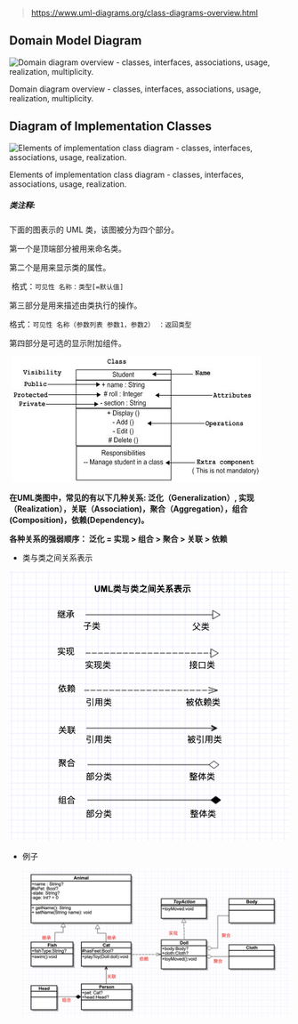 

> https://www.uml-diagrams.org/class-diagrams-overview.html



## Domain Model Diagram

![Domain diagram overview - classes, interfaces, associations, usage, realization, multiplicity.](https://www.uml-diagrams.org/class-diagrams/class-diagram-domain-overview.png)

Domain diagram overview - classes, interfaces, associations, usage, realization, multiplicity.

## Diagram of Implementation Classes

  ![Elements of implementation class diagram  - classes, interfaces, associations, usage, realization.](https://www.uml-diagrams.org/class-diagrams/class-diagram-implementation-elements.png)   

Elements of implementation class diagram - classes, interfaces, associations, usage, realization.



##### 类注释:

下面的图表示的 UML 类，该图被分为四个部分。

第一个是顶端部分被用来命名类。

第二个是用来显示类的属性。

​	格式：`可见性 名称：类型[=默认值]`

第三部分是用来描述由类执行的操作。

​	格式：`可见性 名称（参数列表 参数1，参数2） ：返回类型`

第四部分是可选的显示附加组件。

​                  ![uml-class](image/uml_class.png)





 **在UML类图中，常见的有以下几种关系: 泛化（Generalization）, 实现（Realization），关联（Association)，聚合（Aggregation），组合(Composition)，依赖(Dependency)。**

**各种关系的强弱顺序： 泛化 = 实现 > 组合 > 聚合 > 关联 > 依赖**



* 类与类之间关系表示

![关系图表示](image/uml_relation.png)



* 例子

  ![uml_relation_example](image/uml_relation_exa.png)

  

